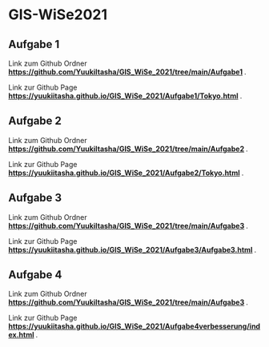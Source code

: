 # GIS-WiSe2021

<h2> Aufgabe 1 </h2>
<p>Link zum Github Ordner <b><a href="https://github.com/YuukiItasha/GIS_WiSe_2021/tree/main/Aufgabe1">https://github.com/YuukiItasha/GIS_WiSe_2021/tree/main/Aufgabe1</a> </b>.</p>
<p>Link zur Github Page <b><a href="https://yuukiitasha.github.io/GIS_WiSe_2021/Aufgabe1/Tokyo.html">https://yuukiitasha.github.io/GIS_WiSe_2021/Aufgabe1/Tokyo.html</a> </b>.</p>

<h2> Aufgabe 2 </h2>
<p>Link zum Github Ordner <b><a href="https://github.com/YuukiItasha/GIS_WiSe_2021/tree/main/Aufgabe2">https://github.com/YuukiItasha/GIS_WiSe_2021/tree/main/Aufgabe2</a> </b>.</p>
<p>Link zur Github Page <b><a href="https://yuukiitasha.github.io/GIS_WiSe_2021/Aufgabe2/Tokyo.html">https://yuukiitasha.github.io/GIS_WiSe_2021/Aufgabe2/Tokyo.html</a> </b>.</p>

<h2> Aufgabe 3 </h2>
<p>Link zum Github Ordner <b><a href="https://github.com/YuukiItasha/GIS_WiSe_2021/tree/main/Aufgabe3">https://github.com/YuukiItasha/GIS_WiSe_2021/tree/main/Aufgabe3</a> </b>.</p>
<p>Link zur Github Page <b><a href="https://yuukiitasha.github.io/GIS_WiSe_2021/Aufgabe3/Aufgabe3.html">https://yuukiitasha.github.io/GIS_WiSe_2021/Aufgabe3/Aufgabe3.html</a> </b>.</p>

<h2> Aufgabe 4 </h2>
<p>Link zum Github Ordner <b><a href="https://github.com/YuukiItasha/GIS_WiSe_2021/tree/main/Aufgabe4">https://github.com/YuukiItasha/GIS_WiSe_2021/tree/main/Aufgabe3</a> </b>.</p>
<p>Link zur Github Page <b><a href="https://yuukiitasha.github.io/GIS_WiSe_2021/Aufgabe4verbesserung/index.html">https://yuukiitasha.github.io/GIS_WiSe_2021/Aufgabe4verbesserung/index.html</a> </b>.</p>


